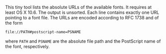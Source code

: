 This tiny tool lists the absolute URLs of the available fonts.  It requires at
least OS X 10.6.  The output is unsorted.  Each line contains exactly one URL
pointing to a font file.  The URLs are encoded according to RFC 1738 and of the
form

    file://PATH#postscript-name=PSNAME

where `PATH` and `PSNAME` are the absolute file path and the PostScript name of
the font, respectively.
